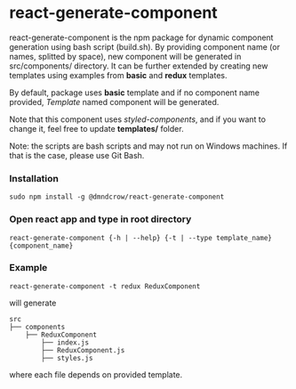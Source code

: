# react-generate-component
react-generate-component is the npm package for dynamic component generation using bash script (build.sh). By providing component name (or names, splitted by space), new component will be generated in src/components/ directory. It can be further extended by creating new templates using examples from __basic__ and __redux__ templates.

By default, package uses __basic__ template and if no component name provided, _Template_ named component will be generated.

Note that this component uses _styled-components_, and if you want to change it, feel free to update __templates/__ folder.

Note: the scripts are bash scripts and may not run on Windows machines. If that is the case, please use Git Bash.

### Installation
```
sudo npm install -g @dmndcrow/react-generate-component
```

### Open react app and type in root directory
```
react-generate-component {-h | --help} {-t | --type template_name} {component_name}
```

### Example
```
react-generate-component -t redux ReduxComponent
```

will generate
```
src
├── components
    ├── ReduxComponent
        ├── index.js
        ├── ReduxComponent.js
        ├── styles.js
```

where each file depends on provided template.
